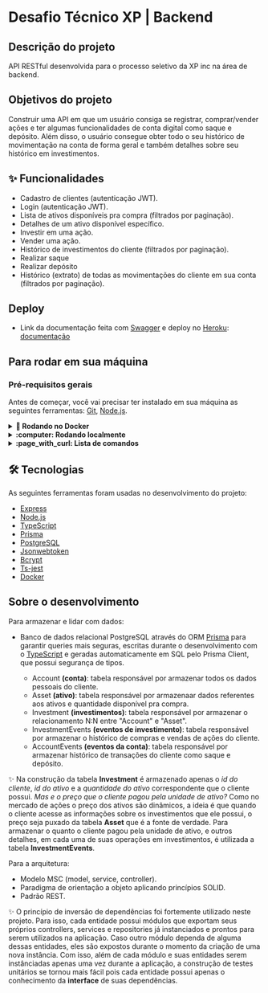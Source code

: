 # Desafio Técnico XP | Backend

## Descrição do projeto
API RESTful desenvolvida para o processo seletivo da XP inc na área de backend.

## Objetivos do projeto
Construir uma API em que um usuário consiga se registrar, comprar/vender ações e ter algumas funcionalidades de conta digital como saque e depósito.
Além disso, o usuário consegue obter todo o seu histórico de movimentação na conta de forma geral e também detalhes sobre seu histórico em investimentos.

## :sparkles: Funcionalidades

* Cadastro de clientes (autenticação JWT).
* Login (autenticação JWT).
* Lista de ativos disponíveis pra compra (filtrados por paginação).
* Detalhes de um ativo disponível específico.
* Investir em uma ação.
* Vender uma ação.
* Histórico de investimentos do cliente (filtrados por paginação).
* Realizar saque
* Realizar depósito
* Histórico (extrato) de todas as movimentações do cliente em sua conta (filtrados por paginação).

## Deploy
- Link da documentação feita com [Swagger](https://swagger.io/) e deploy no [Heroku](https://www.heroku.com/platform): [documentação](https://xp-challenge-deploy.herokuapp.com/api-docs/)

## Para rodar em sua máquina

### Pré-requisitos gerais

Antes de começar, você vai precisar ter instalado em sua máquina as seguintes ferramentas:
[Git](https://git-scm.com), [Node.js](https://nodejs.org/en/).

<details>
  <summary><strong> 🐳 Rodando no Docker </strong></summary><br/> 
   <h3>Pré-requisitos</h3>
   
   - Antes de clonar o repositório, você precisa ter o [Docker](https://www.docker.com/) instalado em sua máquina.  
  ---
  
  - Clone o repositório com `git clone git@github.com:moraeslua/xp_challenge.git`
  
  - Entre no diretório que acabou de ser criado `cd xp_challenge`
  
  - Entre no container chamado **xp_challenge** `docker exec -it xp_challenge /bin/sh`
  
  - Configure as variaveis de ambiente descritas no .env.example:
    1. Configure a porta exposta no Dockerfile `PORT=3000`
    2. Configure seu segredo JWT, exemplo: `JWT_SECRET=seusegredo`
    3. Configure seu postgres password, exemplo: `POSTGRES_PASSWORD=1234`
    4. Configure o databse url para se conectar ao banco: `DATABASE_URL=postgresql://postgres:${POSTGRES_PASSWORD}@db:5432/xp_challenge_db?schema=public`
    
  - Rode o docker compose `docker-compose up -d`
  
  - Rode o comando para executar as migrations e seeders do banco `npx prisma migrate dev`
  
  - Agora é só fazer as requisições com um API Client como [Insomnia](https://insomnia.rest/) ou [Postman](https://www.postman.com/), por exemplo.
  

</details>

<details>
  <summary><strong> :computer: Rodando localmente </strong></summary><br />    
   <h3>Pré-requisitos</h3>
   
   - Antes de clonar o repositório, você precisa ter o [PostgreSQL](https://www.postgresql.org/) instalado em sua máquina.  
  
  ---
   <h4> Configurando o PostgreSQL </h4>
   
   - Se conecte ao PostgreSQL pela linha de comando `sudo -i -u postgres`
   - Crie um novo banco `CREATE DATABASE xp_challenge_db;`
   - Crie um novo usuário `CREATE USER my_user WITH ENCRYPTED PASSWORD 'my_pass';`
   - Conceda privilégios desse novo usuário para se conectar a **xp_challenge_db** 
     `GRANT ALL PRIVILEGES ON DATABASE "xp_challenge_db" to my_user; `
   - Dê permissões para seu novo usuário poder criar bancos de dados: `ALTER USER my_user CREATEDB;`
   
  ---
  
  - Clone o repositório com `git clone git@github.com:moraeslua/xp_challenge.git`
  
  - Entre no diretório que acabou de ser criado `cd xp_challenge`
  
  - Instale as dependências com `npm install`
  
  - Agora, você precisa configurar as variaveis de ambiente de acordo com o .env.example:
    1. `JWT_SECRET=seusegredo`
    2. `DATABASE_URL=postgresql://my_user:my_pass@localhost:5432/xp_challenge_db?schema=public`
    3. `PORT=3000`
  
  - Rode o comando para executar as migrations e seeders do banco `npx prisma migrate dev`
  
  - Rode o comando para subir o servidor localmente na porta que você escolheu `npm start`
  
  - Agora é só fazer as requisições com um API Client como [Insomnia](https://insomnia.rest/) ou [Postman](https://www.postman.com/), por exemplo.
      
</details>

<details>
  <summary><strong> :page_with_curl: Lista de comandos </strong></summary><br />
  
  - Para rodar o servidor na porta determinada:
    `npm run dev`
  - Para executar migrations e seeders:
    `npx prisma migrate dev`
  - Para executar seeders:
    `npx prisma db seed`
  - Para restaurar banco de dados:
    `npm run restore`
  - Para limpar todas as informações de todas as tabelas do banco de dados:
    `npm run truncate`
  - Para executar os testes unitários:
    `npm run test`
  - Para executar a cobertura de testes:
    `npm run test:cov`

</details>

## 🛠 Tecnologias

As seguintes ferramentas foram usadas no desenvolvimento do projeto:

- [Express](https://expressjs.com/pt-br/)
- [Node.js](https://nodejs.org/en/)
- [TypeScript](https://www.typescriptlang.org/)
- [Prisma](https://www.prisma.io/)
- [PostgreSQL](https://www.postgresql.org/)
- [Jsonwebtoken](https://www.npmjs.com/package/jsonwebtoken)
- [Bcrypt](https://www.npmjs.com/package/bcrypt)
- [Ts-jest](https://kulshekhar.github.io/ts-jest/)
- [Docker](https://www.docker.com/)

## Sobre o desenvolvimento
  Para armazenar e lidar com dados:
  - Banco de dados relacional PostgreSQL através do ORM [Prisma](https://www.prisma.io/) para garantir queries mais seguras, 
  escritas durante o desenvolvimento com o [TypeScript](https://www.typescriptlang.org/) e geradas automaticamente em SQL pelo Prisma Client, que possui
  segurança de tipos.
  
    - Account <strong>(conta)</strong>: tabela responsável por armazenar todos os dados pessoais do cliente.
    - Asset <strong>(ativo)</strong>: tabela responsável por armazenaar dados referentes aos ativos e quantidade disponível pra compra.
    - Investment <strong>(investimentos)</strong>: tabela responsável por armazenar o relacionamento N:N entre "Account" e "Asset".
    - InvestmentEvents  <strong>(eventos de investimento)</strong>: tabela responsável por armazenar o histórico de compras e vendas de ações do cliente.
    - AccountEvents <strong>(eventos da conta)</strong>: tabela responsável por armazenar histórico de transações do cliente como saque e depósito.
    
  :sparkles: Na construção da tabela <strong>Investment</strong> é armazenado apenas o *id do cliente*, *id do ativo* e a *quantidade do ativo* correspondente
  que o cliente possui. *Mas e o preço que o cliente pagou pela unidade de ativo?* Como no mercado de ações o preço dos ativos são dinâmicos, a ideia é que
  quando o cliente acesse as informações sobre os investimentos que ele possui, o preço seja puxado da tabela **Asset** que é a fonte de verdade.
  Para armazenar o quanto o cliente pagou pela unidade de ativo, e outros detalhes, em cada uma de suas operações em investimentos, é utilizada a tabela **InvestmentEvents**.
  
  Para a arquitetura:
  - Modelo MSC (model, service, controller).
  - Paradigma de orientação a objeto aplicando princípios SOLID.
  - Padrão REST.
  
  :sparkles: O princípio de inversão de dependências foi fortemente utilizado neste projeto. Para isso, cada entidade possui módulos que exportam
  seus próprios controllers, services e repositories já instanciados e prontos para serem utilizados na aplicação. 
    Caso outro módulo dependa de alguma dessas entidades, eles são expostos durante o momento da criação de uma nova instância.
    Com isso, além de cada módulo e suas entidades serem instânciadas apenas uma vez durante a aplicação, a construção de testes unitários se tornou
    mais fácil pois cada entidade possui apenas o conhecimento da <strong>interface</strong> de suas dependências.
  
